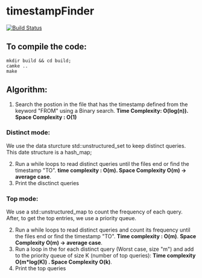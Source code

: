# timestampFinder

[![Build Status](https://travis-ci.com/eduardotsimoes/timestampFinder.svg?branch=master)](https://travis-ci.com/eduardotsimoes/timestampFinder)


## To compile the code:

```
mkdir build && cd build;
camke ..
make
```

## Algorithm:

1. Search the postion in the file that has the timestamp defined from the keyword "FROM" using a Binary search. **Time Complexity: O(log(n)). Space Complexity : O(1)**

### Distinct mode:

We use the data sturcture std::unstructured_set to keep distinct queries. This date structure is a hash_map;

2. Run a while loops to read distinct queries until the files end or find the timestamp "TO". **time complexity : O(m). Space Complexity O(m) -> average case**.
3. Print the disctinct queries


### Top mode:

We use a std::unstructured_map to count the frequency of each query.
After, to get the top entries, we use a priority queue.

2. Run a while loops to read distinct queries and count its frequency until the files end or find the timestamp "TO". **Time complexity : O(m)**. **Space Complexity O(m) -> average case**.
3. Run a loop in the for each distinct query (Worst case, size "m")  and add to the priority queue of size K (number of top queries): **Time complexity O(m*log(K)) . Space Complexity O(k)**.
4. Print the top queries
